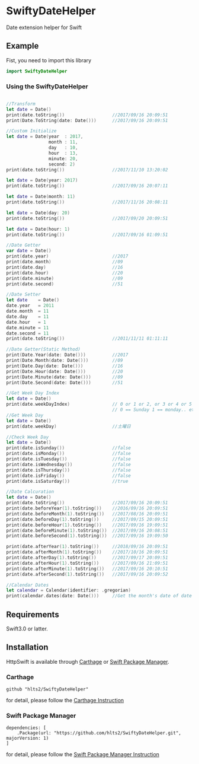 # SwiftyDateHelper
Date extension helper for Swift

## Example

Fist, you need to import this library

```swift
import SwiftyDateHelper
```

### Using the SwiftyDateHelper

```swift

//Transform
let date = Date()
print(date.toString())                  //2017/09/16 20:09:51
print(Date.ToString(date: Date()))      //2017/09/16 20:09:51

//Custom Initialize
let date = Date(year  : 2017,
                month : 11,
                day   : 10,
                hour  : 13,
                minute: 20,
                second: 2)
print(date.toString())                  //2017/11/10 13:20:02

let date = Date(year: 2017)
print(date.toString())                  //2017/09/16 20:07:11

let date = Date(month: 11)
print(date.toString())                  //2017/11/16 20:08:11

let date = Date(day: 20)
print(date.toString())                  //2017/09/20 20:09:51

let date = Date(hour: 1)
print(date.toString())                  //2017/09/16 01:09:51

//Date Getter
var date = Date()       
print(date.year)                        //2017
print(date.month)                       //09
print(date.day)                         //16
print(date.hour)                        //20
print(date.minute)                      //09
print(date.second)                      //51

//Date Setter
let date    = Date()
date.year   = 2011
date.month  = 11
date.day    = 11
date.hour   = 1
date.minute = 11
date.second = 11
print(date.toString())                  //2011/11/11 01:11:11

//Date Getter(Static Method)
print(Date.Year(date: Date()))          //2017
print(Date.Month(date: Date()))         //09
print(Date.Day(date: Date()))           //16
print(Date.Hour(date: Date()))          //20
print(Date.Minute(date: Date()))        //09
print(Date.Second(date: Date()))        //51

//Get Week Day Index
let date = Date()
print(date.weekDayIndex)                // 0 or 1 or 2, or 3 or 4 or 5 or 6
                                        // 0 == Sunday 1 == monday.. etc
//Get Week Day
let date = Date()
print(date.weekDay)                     //土曜日

//Check Week Day
let date = Date()       
print(date.isSunday())                  //false
print(date.isMonday())                  //false
print(date.isTuesday())                 //false
print(date.isWednesday())               //false
print(date.isThursday())                //false
print(date.isFriday())                  //false
print(date.isSaturday())                //true

//Date Calcuration
let date = Date()
print(date.toString())                  //2017/09/16 20:09:51
print(date.beforeYear(1).toString())    //2016/09/16 20:09:51   
print(date.beforeMonth(1).toString())   //2017/08/16 20:09:51
print(date.beforeDay(1).toString())     //2017/09/15 20:09:51
print(date.beforeHour(1).toString())    //2017/09/16 19:09:51
print(date.beforeMinute(1).toString())  //2017/09/16 20:08:51
print(date.beforeSecond(1).toString())  //2017/09/16 19:09:50

print(date.afterYear(1).toString())     //2018/09/16 20:09:51
print(date.afterMonth(1).toString())    //2017/10/16 20:09:51
print(date.afterDay(1).toString())      //2017/09/17 20:09:51
print(date.afterHour(1).toString())     //2017/09/16 21:09:51
print(date.afterMinute(1).toString())   //2017/09/16 20:10:51
print(date.afterSecond(1).toString())   //2017/09/16 20:09:52

//Calendar Dates
let calendar = Calendar(identifier: .gregorian)
print(calendar.dates(date: Date()))     //Get the month's date of date

```

## Requirements
Swift3.0 or latter.

## Installation

HttpSwift is available through [Carthage](https://github.com/Carthage/Carthage) or
[Swift Package Manager](https://github.com/apple/swift-package-manager).

### Carthage

```
github "hlts2/SwiftyDateHelper"
```

for detail, please follow the [Carthage Instruction](https://github.com/Carthage/Carthage#if-youre-building-for-ios-tvos-or-watchos)

### Swift Package Manager

```
dependencies: [
    .Package(url: "https://github.com/hlts2/SwiftyDateHelper.git", majorVersion: 1)
]
```

for detail, please follow the [Swift Package Manager Instruction](https://github.com/apple/swift-package-manager/blob/master/Documentation/Usage.md)
